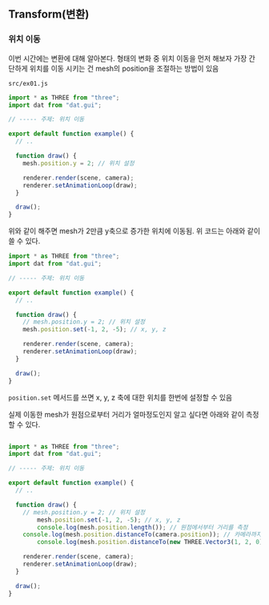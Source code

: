 ﻿## Transform(변환)

### 위치 이동

이번 시간에는 변환에 대해 알아본다. 형태의 변화 중 위치 이동을 먼저 해보자
가장 간단하게 위치를 이동 시키는 건 mesh의 position을 조절하는 방법이 있음

`src/ex01.js`

```jsx
import * as THREE from "three";
import dat from "dat.gui";

// ----- 주제: 위치 이동

export default function example() {
  // ..

  function draw() {
    mesh.position.y = 2; // 위치 설정

    renderer.render(scene, camera);
    renderer.setAnimationLoop(draw);
  }

  draw();
}
```

위와 같이 해주면 mesh가 2만큼 y축으로 증가한 위치에 이동됨. 위 코드는 아래와 같이 쓸 수 있다.

```jsx
import * as THREE from "three";
import dat from "dat.gui";

// ----- 주제: 위치 이동

export default function example() {
  // ..

  function draw() {
    // mesh.position.y = 2; // 위치 설정
    mesh.position.set(-1, 2, -5); // x, y, z

    renderer.render(scene, camera);
    renderer.setAnimationLoop(draw);
  }

  draw();
}
```

`position.set` 메서드를 쓰면 x, y, z 축에 대한 위치를 한번에 설정할 수 있음

실제 이동한 mesh가 원점으로부터 거리가 얼마정도인지 알고 싶다면 아래와 같이 측정할 수 있다.

```jsx

import * as THREE from "three";
import dat from "dat.gui";

// ----- 주제: 위치 이동

export default function example() {
  // ..

  function draw() {
    // mesh.position.y = 2; // 위치 설정
		mesh.position.set(-1, 2, -5); // x, y, z
		console.log(mesh.position.length()); // 원점에서부터 거리를 측정
    console.log(mesh.position.distanceTo(camera.position)); // 카메라까지 거리를 측정
		console.log(mesh.position.distanceTo(new THREE.Vector3(1, 2, 0)); // 새로운 vector까지 거리를 측정

    renderer.render(scene, camera);
    renderer.setAnimationLoop(draw);
  }

  draw();
}
```

